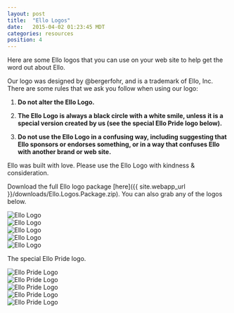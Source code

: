 ```yaml
---
layout: post
title:  "Ello Logos"
date:   2015-04-02 01:23:45 MDT
categories: resources
position: 4
---
```

Here are some Ello logos that you can use on your web site to help get the word out about Ello.

Our logo was designed by @bergerfohr, and is a trademark of Ello, Inc. There are some rules that we ask you follow when using our logo:

1. **Do not alter the Ello Logo.**

2. **The Ello Logo is always a black circle with a white smile, unless it is a special version created by us (see the special Ello Pride logo below).**

3. **Do not use the Ello Logo in a confusing way, including suggesting that Ello sponsors or endorses something, or in a way that confuses Ello with another brand or web site.**

Ello was built with love. Please use the Ello Logo with kindness & consideration.

Download the full Ello logo package [here]({{ site.webapp_url }}/downloads/Ello.Logos.Package.zip). You can also grab any of the logos below.

![Ello Logo](https://d324imu86q1bqn.cloudfront.net/uploads/asset/attachment/2418695/ello-xhdpi-c4251575.jpg)  
![Ello Logo](https://d324imu86q1bqn.cloudfront.net/uploads/asset/attachment/2418696/ello-xhdpi-d780f540.jpg)  
![Ello Logo](https://d324imu86q1bqn.cloudfront.net/uploads/asset/attachment/2418697/ello-xhdpi-991384c9.jpg)  
![Ello Logo](https://d324imu86q1bqn.cloudfront.net/uploads/asset/attachment/2418699/ello-xhdpi-55413a01.jpg)  
![Ello Logo](https://d324imu86q1bqn.cloudfront.net/uploads/asset/attachment/2418700/ello-xhdpi-082b3a5b.jpg)  

The special Ello Pride logo.

![Ello Pride Logo](https://d324imu86q1bqn.cloudfront.net/uploads/asset/attachment/2505737/ello-optimized-05d9ca42.gif)<br>
![Ello Pride Logo](https://d324imu86q1bqn.cloudfront.net/uploads/asset/attachment/2505739/ello-optimized-19b834d5.gif)<br>
![Ello Pride Logo](https://d324imu86q1bqn.cloudfront.net/uploads/asset/attachment/2505740/ello-optimized-a964e0e0.gif)<br>
![Ello Pride Logo](https://d324imu86q1bqn.cloudfront.net/uploads/asset/attachment/2505741/ello-optimized-a8b11811.gif)<br>
![Ello Pride Logo](https://d324imu86q1bqn.cloudfront.net/uploads/asset/attachment/2505742/ello-optimized-07b2f569.gif)<br>
